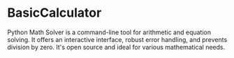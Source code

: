 # BasicCalculator
Python Math Solver is a command-line tool for arithmetic and equation solving. It offers an interactive interface, robust error handling, and prevents division by zero. It's open source and ideal for various mathematical needs.
